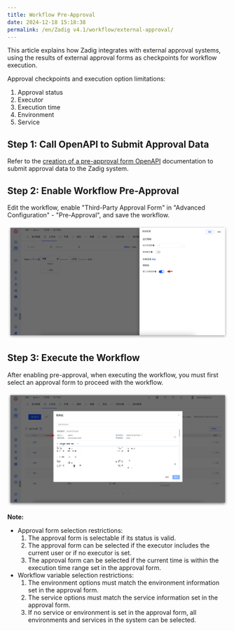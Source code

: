 ```yaml
---
title: Workflow Pre-Approval
date: 2024-12-18 15:18:38
permalink: /en/Zadig v4.1/workflow/external-approval/
---
```


This article explains how Zadig integrates with external approval systems, using the results of external approval forms as checkpoints for workflow execution.

Approval checkpoints and execution option limitations:
1. Approval status
2. Executor
3. Execution time
4. Environment
5. Service

## Step 1: Call OpenAPI to Submit Approval Data

Refer to the [creation of a pre-approval form OpenAPI](/en/Zadig%20v4.1/api/workflow/) documentation to submit approval data to the Zadig system.

## Step 2: Enable Workflow Pre-Approval

Edit the workflow, enable "Third-Party Approval Form" in "Advanced Configuration" - "Pre-Approval", and save the workflow.

![Start Pre-approval](../../../../_images/enable_external_approval.png)

## Step 3: Execute the Workflow


After enabling pre-approval, when executing the workflow, you must first select an approval form to proceed with the workflow.

![Execute Workflow](../../../../_images/external_approval_execute.png)

**Note:**
- Approval form selection restrictions:
  1. The approval form is selectable if its status is valid.
  2. The approval form can be selected if the executor includes the current user or if no executor is set.
  3. The approval form can be selected if the current time is within the execution time range set in the approval form.
- Workflow variable selection restrictions:
  1. The environment options must match the environment information set in the approval form.
  2. The service options must match the service information set in the approval form.
  3. If no service or environment is set in the approval form, all environments and services in the system can be selected.